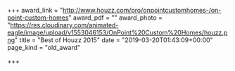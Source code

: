 +++
award_link = "http://www.houzz.com/pro/onpointcustomhomes-/on-point-custom-homes"
award_pdf = ""
award_photo = "https://res.cloudinary.com/animated-eagle/image/upload/v1553046153/OnPoint%20Custom%20Homes/houzz.png"
title = "Best of Houzz 2015"
date = "2019-03-20T01:43:09+00:00"
page_kind = "old_award"

+++
